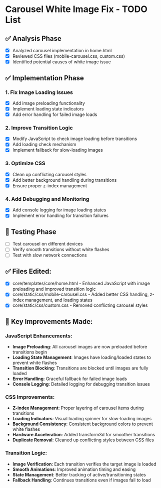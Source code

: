 # Carousel White Image Fix - TODO List

## ✅ Analysis Phase
- [x] Analyzed carousel implementation in home.html
- [x] Reviewed CSS files (mobile-carousel.css, custom.css)
- [x] Identified potential causes of white image issue

## ✅ Implementation Phase

### 1. Fix Image Loading Issues
- [x] Add image preloading functionality
- [x] Implement loading state indicators
- [x] Add error handling for failed image loads

### 2. Improve Transition Logic
- [x] Modify JavaScript to check image loading before transitions
- [x] Add loading check mechanism
- [x] Implement fallback for slow-loading images

### 3. Optimize CSS
- [x] Clean up conflicting carousel styles
- [x] Add better background handling during transitions
- [x] Ensure proper z-index management

### 4. Add Debugging and Monitoring
- [x] Add console logging for image loading states
- [x] Implement error handling for transition failures

## 🔄 Testing Phase
- [ ] Test carousel on different devices
- [ ] Verify smooth transitions without white flashes
- [ ] Test with slow network connections

## ✅ Files Edited:
- [x] core/templates/core/home.html - Enhanced JavaScript with image preloading and improved transition logic
- [x] core/static/css/mobile-carousel.css - Added better CSS handling, z-index management, and loading states
- [x] core/static/css/custom.css - Removed conflicting carousel styles

## 🎯 Key Improvements Made:

### JavaScript Enhancements:
- **Image Preloading**: All carousel images are now preloaded before transitions begin
- **Loading State Management**: Images have loading/loaded states to prevent white flashes
- **Transition Blocking**: Transitions are blocked until images are fully loaded
- **Error Handling**: Graceful fallback for failed image loads
- **Console Logging**: Detailed logging for debugging transition issues

### CSS Improvements:
- **Z-index Management**: Proper layering of carousel items during transitions
- **Loading Indicators**: Visual loading spinner for slow-loading images
- **Background Consistency**: Consistent background colors to prevent white flashes
- **Hardware Acceleration**: Added transform3d for smoother transitions
- **Duplicate Removal**: Cleaned up conflicting styles between CSS files

### Transition Logic:
- **Image Verification**: Each transition verifies the target image is loaded
- **Smooth Animations**: Improved animation timing and easing
- **State Management**: Better tracking of active/transitioning states
- **Fallback Handling**: Continues transitions even if images fail to load
